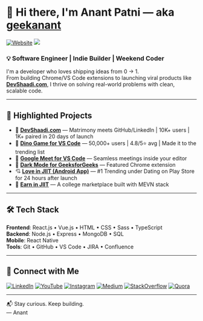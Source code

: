 # 👋 Hi there, I'm Anant Patni — aka [geekanant][website]  

[![Website](https://img.shields.io/website?label=anantpatni.com&style=for-the-badge&url=https://www.anantpatni.com)](https://www.anantpatni.com)
![](https://komarev.com/ghpvc/?username=geekanant&style=for-the-badge)

### 💡 Software Engineer | Indie Builder | Weekend Coder

I'm a developer who loves shipping ideas from 0 → 1.  
From building Chrome/VS Code extensions to launching viral products like **[DevShaadi.com](https://www.devshaadi.com)**, I thrive on solving real-world problems with clean, scalable code.

---

## 🚀 Highlighted Projects  
- 💍 **[DevShaadi.com](https://www.devshaadi.com)** — Matrimony meets GitHub/LinkedIn | 10K+ users | 1K+ paired in 20 days of launch
- 🦖 **[Dino Game for VS Code](https://marketplace.visualstudio.com/items?itemName=geekanant.chrome-dinosaur-game)** — 50,000+ users | 4.8/5⭐ avg | Made it to the trending list  
- 💬 **[Google Meet for VS Code](https://marketplace.visualstudio.com/items?itemName=geekanant.meet)** — Seamless meetings inside your editor  
- 🌙 **[Dark Mode for GeeksforGeeks](https://chrome.google.com/webstore/detail/nmdpdgickahiikobclgoolmfgiibegke)** — Featured Chrome extension  
- 💘 **[Love in JIIT (Android App)](https://www.youtube.com/watch?v=knpIQj43emU)** — #1 Trending under Dating on Play Store for 24 hours after launch 
- 💸 **[Earn in JIIT](https://www.youtube.com/watch?v=K47js-WHmuQ)** — A college marketplace built with MEVN stack

---

## 🛠 Tech Stack

**Frontend**: React.js • Vue.js • HTML • CSS • Sass • TypeScript  
**Backend**: Node.js • Express • MongoDB • SQL  
**Mobile**: React Native  
**Tools**: Git • GitHub • VS Code • JIRA • Confluence  

---

## 🔗 Connect with Me

[![LinkedIn](https://img.shields.io/badge/LinkedIn-0077B5?style=flat&logo=linkedin&logoColor=white)][linkedin]
[![YouTube](https://img.shields.io/badge/YouTube-FF0000?style=flat&logo=youtube&logoColor=white)][youtube]
[![Instagram](https://img.shields.io/badge/Instagram-E4405F?style=flat&logo=instagram&logoColor=white)][instagram]
[![Medium](https://img.shields.io/badge/Medium-000000?style=flat&logo=medium&logoColor=white)][medium]
[![StackOverflow](https://img.shields.io/badge/StackOverflow-F48024?style=flat&logo=stackoverflow&logoColor=white)][stackoverflow]
[![Quora](https://img.shields.io/badge/Quora-B92B27?style=flat&logo=quora&logoColor=white)][quora]

---

📬 Stay curious. Keep building.  
— Anant

[website]: https://www.anantpatni.com  
[instagram]: https://www.instagram.com/geekanant/  
[extension]: https://marketplace.visualstudio.com/search?term=geekanant&target=VSCode&category=Other&sortBy=Relevance  
[youtube]: https://www.youtube.com/channel/UCba8EopBAXKZKpmkgHWtOxw  
[linkedin]: https://www.linkedin.com/in/anantpatni1/  
[quora]: https://www.quora.com/profile/Anant-Patni-Geek-Anant  
[stackoverflow]: https://stackoverflow.com/users/8826295/geekanant  
[medium]: https://medium.com/@geekanant  
